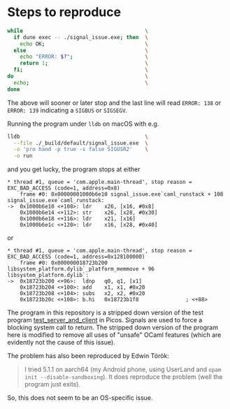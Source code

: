 # Steps to reproduce

```sh
while                                       \
  if dune exec -- ./signal_issue.exe; then  \
    echo OK;                                \
  else                                      \
    echo "ERROR: $?";                       \
    return 1;                               \
  fi;                                       \
do                                          \
  echo;                                     \
done
```

The above will sooner or later stop and the last line will read `ERROR: 138` or
`ERROR: 139` indicating a `SIGBUS` or `SIGSEGV`.

Running the program under `lldb` on macOS with e.g.

```sh
lldb                                        \
  --file ./_build/default/signal_issue.exe  \
  -o 'pro hand -p true -s false SIGUSR2'    \
  -o run
```

and you get lucky, the program stops at either

```
* thread #1, queue = 'com.apple.main-thread', stop reason = EXC_BAD_ACCESS (code=1, address=0x8)
    frame #0: 0x00000001000b6e10 signal_issue.exe`caml_runstack + 108
signal_issue.exe`caml_runstack:
->  0x1000b6e10 <+108>: ldr    x26, [x16, #0x8]
    0x1000b6e14 <+112>: str    x26, [x28, #0x30]
    0x1000b6e18 <+116>: ldr    x21, [x16]
    0x1000b6e1c <+120>: ldr    x16, [x28, #0x40]
```

or

```
* thread #1, queue = 'com.apple.main-thread', stop reason = EXC_BAD_ACCESS (code=1, address=0x128100000)
    frame #0: 0x000000018723b200 libsystem_platform.dylib`_platform_memmove + 96
libsystem_platform.dylib`:
->  0x18723b200 <+96>:  ldnp   q0, q1, [x1]
    0x18723b204 <+100>: add    x1, x1, #0x20
    0x18723b208 <+104>: subs   x2, x2, #0x20
    0x18723b20c <+108>: b.hi   0x18723b1f8               ; <+88>
```

The program in this repository is a stripped down version of the test program
[test_server_and_client](https://github.com/ocaml-multicore/picos/blob/234256f2a4f8f3ce3c7ffc96ff4ac3e474393e1a/test/test_server_and_client.ml#L1-L133)
in Picos. Signals are used to force a blocking system call to return. The
stripped down version of the program here is modified to remove all uses of
"unsafe" OCaml features (which are evidently not the cause of this issue).

The problem has also been reproduced by Edwin Török:

> I tried 5.1.1 on aarch64 (my Android phone, using UserLand and
> `opam init --disable-sandboxing`). It does reproduce the problem (well the
> program just exits).

So, this does not seem to be an OS-specific issue.
